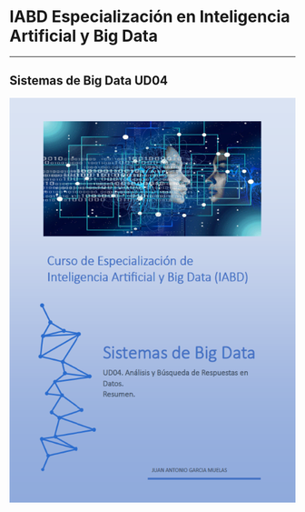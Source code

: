# IABD Especialización en Inteligencia Artificial y Big Data
---
## Sistemas de Big Data UD04

![Sistemas de Big Data](./SBD04_Portada.png "Análisis y Búsqueda de Respuestas en Datos") 